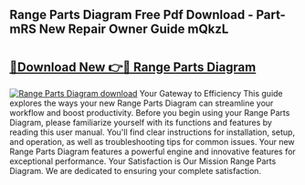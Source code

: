 ## Range Parts Diagram Free Pdf Download - Part-mRS New Repair Owner Guide mQkzL

# <h2><a href="http://dfn1y7r.blite.top/?on=Range+Parts+Diagram">🔗Download New 👉🔴 Range Parts Diagram</a></h2>

[![Range Parts Diagram download](https://i.imgur.com/lujVjoI.png)](http://dfn1y7r.blite.top/?on=Range+Parts+Diagram)
Your Gateway to Efficiency This guide explores the ways your new Range Parts Diagram can streamline your workflow and boost productivity. Before you begin using your Range Parts Diagram, please familiarize yourself with its functions and features by reading this user manual. You'll find clear instructions for installation, setup, and operation, as well as troubleshooting tips for common issues. Your new Range Parts Diagram features a powerful engine and innovative features for exceptional performance. Your Satisfaction is Our Mission Range Parts Diagram. We are dedicated to ensuring your complete satisfaction.
